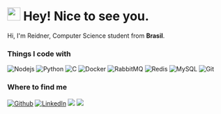 <h1><img src="https://emojis.slackmojis.com/emojis/images/1531849430/4246/blob-sunglasses.gif?1531849430" width="30"/> Hey! Nice to see you.</h1>

<p>Hi, I'm Reidner, Computer Science student from <b>Brasil</b>.
<h3>Things I code with</h3>
<p> 
  <img alt="Nodejs" src="https://img.shields.io/badge/-Nodejs-000?style=flat-square&logo=Node.js&logoColor=white" />
  <img alt="Python" src="https://img.shields.io/badge/-Python-000?style=flat-square&logo=python&logoColor=white" />
  <img alt="C" src="https://img.shields.io/badge/-C-000?style=flat-square&logo=c&logoColor=white" />
  <img alt="Docker" src="https://img.shields.io/badge/-Docker-000?style=flat-square&logo=docker&logoColor=white" />
  <img alt="RabbitMQ" src="https://img.shields.io/badge/-RabbitMQ-000?style=flat-square&logo=RabbitMQ&logoColor=white"/>
  <img alt="Redis" src="https://img.shields.io/badge/-Redis-000?style=flat-square&logo=redis&logoColor=white" />
  <img alt="MySQL" src="https://img.shields.io/badge/-MySQL-000?style=flat-square&logo=mysql&logoColor=white" />
  <img alt="Git" src="https://img.shields.io/badge/-Git-000?style=flat-square&logo=git&logoColor=white" />
</p>

<h3>Where to find me</h3>
<p><a href="https://github.com/reidn3r" target="_blank"><img alt="Github" src="https://img.shields.io/badge/GitHub-%2312100E.svg?&style=for-the-badge&logo=Github&logoColor=white" /></a> <a href="https://www.linkedin.com/in/reidner-adnan" target="_blank"><img alt="LinkedIn" src="https://img.shields.io/badge/linkedin-%230077B5.svg?&style=for-the-badge&logo=linkedin&logoColor=white" /></a> <a href="https://huggingface.co/reidn3r" target="_blank"><img src="https://img.shields.io/badge/Huggingface-FFFF00?style=for-the-badge&logo=huggingface&logoColor=black"/></a>
<a href="mailto:rdn.adn00@gmail.com"><img src="https://img.shields.io/badge/Gmail-D14836?style=for-the-badge&logo=gmail&logoColor=white"/> </a>
</p>
